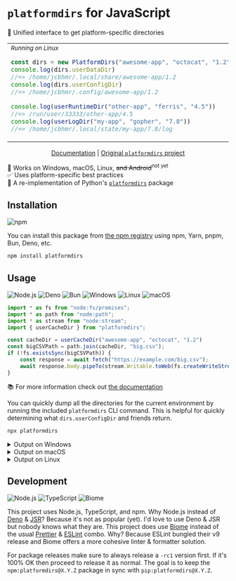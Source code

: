 # `platformdirs` for JavaScript

📂 Unified interface to get platform-specific directories

<table align=center><td>

<div><sub><i>Running on Linux</i></sub></div>

```js
const dirs = new PlatformDirs("awesome-app", "octocat", "1.2")
console.log(dirs.userDataDir)
//=> /home/jcbhmr/.local/share/awesome-app/1.2
console.log(dirs.userConfigDir)
//=> /home/jcbhmr/.config/awesome-app/1.2

console.log(userRuntimeDir("other-app", "ferris", "4.5"))
//=> /run/user/33333/other-app/4.5
console.log(userLogDir("my-app", "gopher", "7.8"))
//=> /home/jcbhmr/.local/state/my-app/7.8/log
```

</table>

<p align=center>
    <a href="https://jsdocs.io/package/platformdirs">Documentation</a>
    | <a href="https://pypi.org/project/platformdirs/">Original <code>platformdirs</code> project</a>
</p>

🚀 Works on Windows, macOS, Linux, ~~and Android~~<sup>not yet</sup> \
✅ Uses platform-specific best practices \
🐍 A re-implementation of Python's [`platformdirs`](https://pypi.org/project/platformdirs/) package

## Installation

![npm](https://img.shields.io/static/v1?style=for-the-badge&message=npm&color=CB3837&logo=npm&logoColor=FFFFFF&label=)

You can install this package from [the npm registry](https://www.npmjs.com/) using npm, Yarn, pnpm, Bun, Deno, etc.

```sh
npm install platformdirs
```

## Usage

![Node.js](https://img.shields.io/static/v1?style=for-the-badge&message=Node.js&color=5FA04E&logo=Node.js&logoColor=FFFFFF&label=)
![Deno](https://img.shields.io/static/v1?style=for-the-badge&message=Deno&color=222222&logo=Deno&logoColor=70FFAF&label=)
![Bun](https://img.shields.io/static/v1?style=for-the-badge&message=Bun&color=000000&logo=Bun&logoColor=FFFFFF&label=)
![Windows](https://img.shields.io/static/v1?style=for-the-badge&message=Windows&color=0078D4&logo=Windows&logoColor=FFFFFF&label=)
![Linux](https://img.shields.io/static/v1?style=for-the-badge&message=Linux&color=222222&logo=Linux&logoColor=FCC624&label=)
![macOS](https://img.shields.io/static/v1?style=for-the-badge&message=macOS&color=000000&logo=macOS&logoColor=FFFFFF&label=)


```js
import * as fs from "node:fs/promises";
import * as path from "node:path";
import * as stream from "node:stream";
import { userCacheDir } from "platformdirs";

const cacheDir = userCacheDir("awesome-app", "octocat", "1.2")
const bigCSVPath = path.join(cacheDir, "big.csv");
if (!fs.existsSync(bigCSVPath)) {
    const response = await fetch("https://example.com/big.csv");
    await response.body.pipeTo(stream.Writable.toWeb(fs.createWriteStream(bigCSVPath)));
}
```

📚 For more information check out [the documentation](https://jsdocs.io/package/platformdirs)

You can quickly dump all the directories for the current environment by running the included `platformdirs` CLI command. This is helpful for quickly determining what `dirs.userConfigDir` and friends return.

```sh
npx platformdirs
```

<details><summary>Output on Windows</summary>

```
TODO
```

</details>

<details><summary>Output on macOS</summary>

```
TODO
```

</details>

<details><summary>Output on Linux</summary>

```
-- platformdirs 4.3.6 --
-- app dirs (with optional 'version')
user_data_dir: /home/me/.local/share/MyApp/1.0
user_config_dir: /home/me/.config/MyApp/1.0
user_cache_dir: /home/me/.cache/MyApp/1.0
user_state_dir: /home/me/.local/state/MyApp/1.0
user_log_dir: /home/me/.local/state/MyApp/1.0/log
user_documents_dir: /home/me/Documents
user_downloads_dir: /home/me/Downloads
user_pictures_dir: /home/me/Pictures
user_videos_dir: /home/me/Videos
user_music_dir: /home/me/Music
user_runtime_dir: /run/user/1000/MyApp/1.0
site_data_dir: /usr/local/share/MyApp/1.0
site_config_dir: /etc/xdg/MyApp/1.0
site_cache_dir: /var/cache/MyApp/1.0
site_runtime_dir: /run/MyApp/1.0

-- app dirs (without optional 'version')
user_data_dir: /home/me/.local/share/MyApp
user_config_dir: /home/me/.config/MyApp
user_cache_dir: /home/me/.cache/MyApp
user_state_dir: /home/me/.local/state/MyApp
user_log_dir: /home/me/.local/state/MyApp/log
user_documents_dir: /home/me/Documents
user_downloads_dir: /home/me/Downloads
user_pictures_dir: /home/me/Pictures
user_videos_dir: /home/me/Videos
user_music_dir: /home/me/Music
user_runtime_dir: /run/user/1000/MyApp
site_data_dir: /usr/local/share/MyApp
site_config_dir: /etc/xdg/MyApp
site_cache_dir: /var/cache/MyApp
site_runtime_dir: /run/MyApp

-- app dirs (without optional 'appauthor')
user_data_dir: /home/me/.local/share/MyApp
user_config_dir: /home/me/.config/MyApp
user_cache_dir: /home/me/.cache/MyApp
user_state_dir: /home/me/.local/state/MyApp
user_log_dir: /home/me/.local/state/MyApp/log
user_documents_dir: /home/me/Documents
user_downloads_dir: /home/me/Downloads
user_pictures_dir: /home/me/Pictures
user_videos_dir: /home/me/Videos
user_music_dir: /home/me/Music
user_runtime_dir: /run/user/1000/MyApp
site_data_dir: /usr/local/share/MyApp
site_config_dir: /etc/xdg/MyApp
site_cache_dir: /var/cache/MyApp
site_runtime_dir: /run/MyApp

-- app dirs (with disabled 'appauthor')
user_data_dir: /home/me/.local/share/MyApp
user_config_dir: /home/me/.config/MyApp
user_cache_dir: /home/me/.cache/MyApp
user_state_dir: /home/me/.local/state/MyApp
user_log_dir: /home/me/.local/state/MyApp/log
user_documents_dir: /home/me/Documents
user_downloads_dir: /home/me/Downloads
user_pictures_dir: /home/me/Pictures
user_videos_dir: /home/me/Videos
user_music_dir: /home/me/Music
user_runtime_dir: /run/user/1000/MyApp
site_data_dir: /usr/local/share/MyApp
site_config_dir: /etc/xdg/MyApp
site_cache_dir: /var/cache/MyApp
site_runtime_dir: /run/MyApp
```

</details>

## Development

![Node.js](https://img.shields.io/static/v1?style=for-the-badge&message=Node.js&color=5FA04E&logo=Node.js&logoColor=FFFFFF&label=)
![TypeScript](https://img.shields.io/static/v1?style=for-the-badge&message=TypeScript&color=3178C6&logo=TypeScript&logoColor=FFFFFF&label=)
![Biome](https://img.shields.io/static/v1?style=for-the-badge&message=Biome&color=60A5FA&logo=Biome&logoColor=FFFFFF&label=)

This project uses Node.js, TypeScript, and npm. Why Node.js instead of [Deno](https://deno.com/) & [JSR](https://jsr.io/)? Because it's not as popular (yet). I'd love to use Deno & JSR but nobody knows what they are. This project does use [Biome](https://biomejs.dev/) instead of the usual [Prettier](https://prettier.io/) & [ESLint](https://eslint.org/) combo. Why? Because ESLint bungled their v9 release and Biome offers a more cohesive linter & formatter solution.

For package releases make sure to always release a `-rc1` version first. If it's 100% OK then proceed to release it as normal. The goal is to keep the `npm:platformdirs@X.Y.Z` package in sync with `pip:platformdirs@X.Y.Z`.

